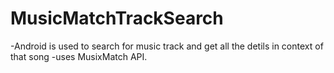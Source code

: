 # MusicMatchTrackSearch
  -Android is used to search for music track and get all the detils in context of that song
  -uses MusixMatch API.
